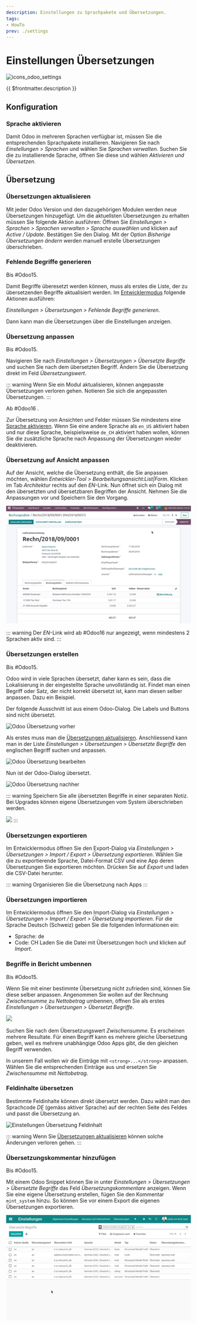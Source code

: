 ```yaml
---
description: Einstellungen zu Sprachpakete und Übersetzungen.
tags:
- HowTo
prev: ./settings
---
```

# Einstellungen Übersetzungen
![icons_odoo_settings](assets/icons_odoo_settings.png)

{{ $frontmatter.description }}

## Konfiguration

### Sprache aktivieren

Damit Odoo in mehreren Sprachen verfügbar ist, müssen Sie die entsprechenden Sprachpakete installieren. Navigieren Sie nach *Einstellungen > Sprachen* und wählen Sie *Sprachen verwalten*. Suchen Sie die zu installierende Sprache, öffnen Sie diese und wählen *Aktivieren und Übersetzen*.

## Übersetzung

### Übersetzungen aktualisieren

Mit jeder Odoo Version und den dazugehörigen Modulen werden neue Übersetzungen hinzugefügt. Um die aktuellsten Übersetzungen zu erhalten müssen Sie folgende Aktion ausführen: Öffnen Sie *Einstellungen > Sprachen > Sprachen verwalten > Sprache auswählen* und klicken auf *Active / Update*. Bestätigen Sie den Dialog. Mit der Option *Bisherige Übersetzungen ändern* werden manuell erstelle Übersetzungen überschrieben.

### Fehlende Begriffe generieren

Bis #Odoo15.

Damit Begriffe überesetzt werden können, muss als erstes die Liste, der zu übersetzenden Begriffe aktualisiert werden.  Im [Entwicklermodus](Settings.md#Entwicklermodus%20aktivieren) folgende Aktionen ausführen:

*Einstellungen > Übersetzungen > Fehlende Begriffe generieren*.

Dann kann man die Übersetzungen über die Einstellungen anzeigen.

### Übersetzung anpassen

Bis #Odoo15.

Navigieren Sie nach *Einstellungen > Übersetzungen > Übersetzte Begriffe* und suchen Sie nach dem übersetzten Begriff. Ändern Sie die Übersetzung direkt im Feld *Übersetzungswert*.

::: warning
Wenn Sie ein Modul aktualisieren, können angepasste Übersetzungen verloren gehen. Notieren Sie sich die angepassten Übersetzungen.
:::

Ab #Odoo16 .

Zur Übersetzung von Ansichten und Felder müssen Sie mindestens eine [Sprache aktivieren](#Sprache%20aktivieren). Wenn Sie eine andere Sprache als `en_US` aktiviert haben und nur diese Sprache, beispielsweise `de_CH` aktiviert haben wollen, können Sie die zusätzliche Sprache nach Anpassung der Übersetzungen wieder deaktivieren. 

### Übersetzung auf Ansicht anpassen

Auf der Ansicht, welche die Übersetzung enthält, die Sie anpassen möchten, wählen *Entwickler-Tool > Bearbeitungsansicht:List|Form*. Klicken im Tab *Architektur* rechts auf den *EN*-Link. Nun öffnet sich ein Dialog mit den übersetzten und übersetzbaren Begriffen der Ansicht. Nehmen Sie die Anpassungen vor und Speichern Sie den Vorgang.

![](assets/Einstellungen%20Übersetzung%20Ansicht%20übersetzen.gif)

::: warning
Der *EN*-Link wird ab #Odoo16 nur angezeigt, wenn mindestens 2 Sprachen aktiv sind.
:::

### Übersetzungen erstellen

Bis #Odoo15.

Odoo wird in viele Sprachen übersetzt, daher kann es sein, dass die Lokalisierung in der eingestellte Sprache unvollständig ist. Findet man einen Begriff oder Satz, der nicht korrekt übersetzt ist, kann man diesen selber anpassen. Dazu ein Beispiel.

Der folgende Ausschnitt ist aus einem Odoo-Dialog. Die Labels und Buttons sind nicht übersetzt.

![Odoo Übersetzung vorher](assets/Einstellungen%20%C3%9Cbersetzung%20vorher.png)

Als erstes muss man  die [Übersetzungen aktualisieren](Settings%20Translations.md#Übersetzungen%20aktualisieren). Anschliessend kann man in der Liste *Einstellungen > Übersetzungen > Übersetzte Begriffe* den englischen Begriff suchen und anpassen.

![Odoo Übersetzung bearbeiten](assets/Einstellungen%20%C3%9Cbersetzung%20bearbeiten.png)

Nun ist der Odoo-Dialog übersetzt.

![Odoo Übersetzung nachher](assets/Einstellungen%20%C3%9Cbersetzung%20nachher.png)

::: warning
Speichern Sie alle übersetzten Begriffe in einer separaten Notiz. Bei Upgrades können eigene Übersetzungen vom System überschrieben werden.

![](assets/Einstellungen%20Übersetungen%20Noitz.png)
:::

### Übersetzungen exportieren

Im Entwicklermodus öffnen Sie den Export-Dialog via *Einstellungen > Übersetzungen > Import / Export > Übersetzung exportieren*. Wählen Sie die zu exportierende Sprache, Datei-Format CSV und eine App deren Übersetzungen Sie exportieren möchten. Drücken Sie auf *Export* und laden die CSV-Datei herunter.

::: warning
Organisieren Sie die Übersetzung nach Apps
:::

### Übersetzungen importieren

Im Entwicklermodus öffnen Sie den Import-Dialog via *Einstellungen > Übersetzungen > Import / Export > Übersetzung importieren*. Für die Sprache Deutsch (Schweiz) geben Sie die folgenden Informationen ein:
* Sprache: de
* Code: CH
Laden Sie die Datei mit Übersetzungen hoch und klicken auf *Import*.

### Begriffe in Bericht umbennen

Bis #Odoo15.

Wenn Sie mit einer bestimmte Übersetzung nicht zufrieden sind, können Sie diese selber anpassen. Angenommen Sie wollen auf der Rechnung *Zwischensumme* zu *Nettobetrag* umbennen, öffnen Sie als erstes *Einstellungen > Übersetzungen > Übersetzt Begriffe*.

![](assets/Einstellungen%20%C3%9Cbersetzungen%20Begriff%20Zwischensumme.png)

Suchen Sie nach dem Übersetzungswert *Zwischensumme*. Es erscheinen mehrere Resultate. Für einen Begriff kann es mehrere gleiche Übersetzung geben, weil es mehrere unabhängige Odoo Apps gibt, die den gleichen Begriff verwenden.

In unserem Fall wollen wir die Einträge mit `<strong>...</strong>` anpassen. Wählen Sie die entsprechenden Einträge aus und ersetzen Sie *Zwischensumme* mit *Nettobetrag*.

### Feldinhalte übersetzen

Bestimmte Feldinhalte können direkt übersetzt werden. Dazu wählt man den Sprachcode *DE* (gemäss aktiver Sprache) auf der rechten Seite des Feldes und passt die Übersetzung an.

![Einstellungen Übersetzung Feldinhalt](assets/Einstellungen%20Übersetzung%20Feldinhalt.gif)

::: warning
Wenn Sie [Übersetzungen aktualisieren](#Übersetzungen%20aktualisieren) können solche Änderungen verloren gehen.
:::

### Übersetzungskommentar hinzufügen

Bis #Odoo15.

Mit einem Odoo Snippet können Sie in unter *Einstellungen > Übersetzungen > Übersetzte Begriffe* das Feld *Übersetzungskommentare* anzeigen. Wenn Sie eine eigene Übersetzung erstellen, fügen Sie den Kommentar `mint_system` hinzu. So können Sie vor einem Export die eigenen Übersetzungen exportieren.

![Einstellungen Übersetzung Kommentar hinzufügen](assets/Einstellungen%20Übersetzung%20Kommentar%20hinzufügen.gif)
